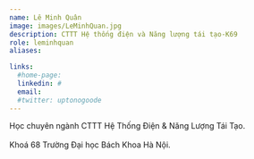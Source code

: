 ```yaml
---
name: Lê Minh Quân
image: images/LeMinhQuan.jpg
description: CTTT Hệ thống điện và Năng lượng tái tạo-K69
role: leminhquan
aliases:

links:
  #home-page: 
  linkedin: #
  email: 
  #twitter: uptonogoode
---
```


Học chuyên ngành CTTT Hệ Thống Điện & Năng Lượng Tái Tạo.
<br>
<br>
Khoá 68 Trường Đại học Bách Khoa Hà Nội.
